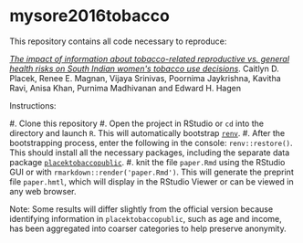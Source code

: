 # mysore2016tobacco

This repository contains all code necessary to reproduce:

[*The impact of information about tobacco-related reproductive vs. general health risks on South Indian women's tobacco use decisions*](https://grasshoppermouse.github.io/mysore2016tobacco/). Caitlyn D. Placek, Renee E. Magnan, Vijaya Srinivas, Poornima Jaykrishna, Kavitha Ravi, Anisa Khan, Purnima Madhivanan and Edward H. Hagen

Instructions:

#. Clone this repository
#. Open the project in RStudio or `cd` into the directory and launch `R`. This will automatically bootstrap [`renv`](https://rstudio.github.io/renv/index.html).
#. After the bootstrapping process, enter the following in the console: `renv::restore()`. This should install all the necessary packages, including the separate data package [`placektobaccopublic`](https://github.com/grasshoppermouse/placektobaccopublic).
#. knit the file `paper.Rmd` using the RStudio GUI or with `rmarkdown::render('paper.Rmd')`. This will generate the preprint file `paper.hmtl`, which will display in the RStudio Viewer or can be viewed in any web browser.

Note: Some results will differ slightly from the official version because identifying information in `placektobaccopublic`, such as age and income, has been aggregated into coarser categories to help preserve anonymity.